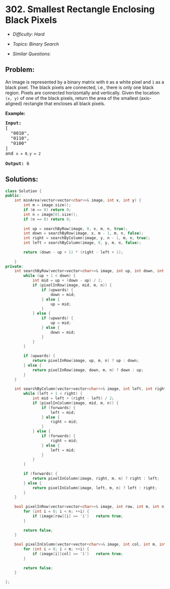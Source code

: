 # 302. Smallest Rectangle Enclosing Black Pixels

* *Difficulty: Hard*

* *Topics: Binary Search*

* *Similar Questions:*

## Problem:

<p>An image is represented by a binary matrix with <code>0</code> as a white pixel and <code>1</code> as a black pixel. The black pixels are connected, i.e., there is only one black region. Pixels are connected horizontally and vertically. Given the location <code>(x, y)</code> of one of the black pixels, return the area of the smallest (axis-aligned) rectangle that encloses all black pixels.</p>

<p><strong>Example:</strong></p>

<pre>
<strong>Input:</strong>
[
  &quot;0010&quot;,
  &quot;0110&quot;,
  &quot;0100&quot;
]
and <code>x = 0<font face="sans-serif, Arial, Verdana, Trebuchet MS">, </font></code><code>y = 2</code>

<strong>Output:</strong> 6
</pre>

## Solutions:

```c++
class Solution {
public:
    int minArea(vector<vector<char>>& image, int x, int y) {
        int m = image.size();
        if (m == 0) return 0;
        int n = image[0].size();
        if (n == 0) return 0;
        
        int up = searchByRow(image, 0, x, m, n, true);
        int down = searchByRow(image, x, m - 1, m, n, false);
        int right = searchByColumn(image, y, n - 1, m, n, true);
        int left = searchByColumn(image, 0, y, m, n, false);
        
        return (down - up + 1) * (right - left + 1);
        
    }
private:
    int searchByRow(vector<vector<char>>& image, int up, int down, int m, int n, bool upwards) {
        while (up + 1 < down) {
            int mid = up + (down - up) / 2;
            if (pixelInRow(image, mid, m, n)) {
                if (upwards) {
                    down = mid;
                } else {
                    up = mid;
                }
            } else {
                if (upwards) {
                    up = mid;
                } else {
                    down = mid;
                }
            }
        }
        
        if (upwards) {
            return pixelInRow(image, up, m, n) ? up : down;
        } else {
            return pixelInRow(image, down, m, n) ? down : up;
        }
    }
    
    int searchByColumn(vector<vector<char>>& image, int left, int right, int m, int n, bool forwards) {
        while (left + 1 < right) {
            int mid = left + (right - left) / 2;
            if (pixelInColumn(image, mid, m, n)) {
                if (forwards) {
                    left = mid;
                } else {
                    right = mid;
                }
            } else {
                if (forwards) {
                    right = mid;
                } else {
                    left = mid;
                }
            }
        }
        
        if (forwards) {
            return pixelInColumn(image, right, m, n) ? right : left;
        } else {
            return pixelInColumn(image, left, m, n) ? left : right;
        }
    }
    
    bool pixelInRow(vector<vector<char>>& image, int row, int m, int n) {
        for (int i = 0; i < n; ++i) {
            if (image[row][i] == '1')   return true;
        }
        
        return false;
    }
    
    bool pixelInColumn(vector<vector<char>>& image, int col, int m, int n) {
        for (int i = 0; i < m; ++i) {
            if (image[i][col] == '1')   return true;
        }
        
        return false;
    }
    
};
```
